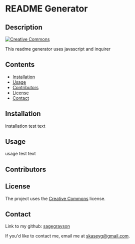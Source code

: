 
# README Generator
## Description
[![Creative Commons](https://img.shields.io/badge/License-CC0_1.0-lightgrey.svg)](https://creativecommons.org/licenses/)

This readme generator uses javascript and inquirer
## Contents
- [Installation](#installation)
- [Usage](#usage)
- [Contributors](#contributors)
- [License](#license)
- [Contact](#contact)
## Installation
installation test text
## Usage
usage test text
## Contributors

## License
The project uses the [Creative Commons](https://creativecommons.org/licenses/) license.
## Contact
Link to my github: [sagegrayson](https://github.com/sagegrayson)

If you'd like to contact me, email me at [skaseyg@gmail.com](mailto:skaseyg@gmail.com).
